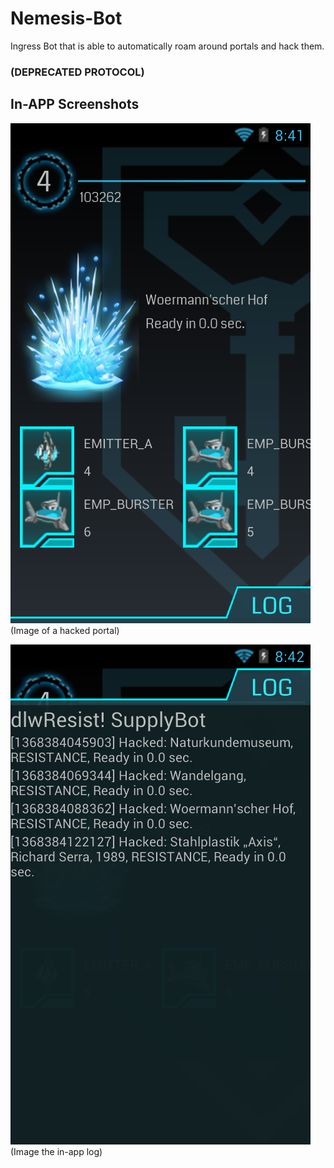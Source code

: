 # Nemesis-Bot

Ingress Bot that is able to automatically roam around portals and hack them.

### (DEPRECATED PROTOCOL)

## In-APP Screenshots

![Image of a hacked portal](screenshots/hackedPortal.png "Image of a hacked portal")
(Image of a hacked portal)

![Image the in-app log](screenshots/hackedLog.png "Image the in-app log")
(Image the in-app log)
